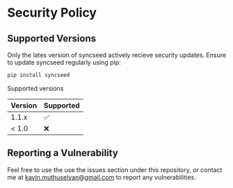 # Security Policy

## Supported Versions

Only the lates version of syncseed actively recieve security updates.
Ensure to update syncseed regularly using pip:
```bash
pip install syncseed
```

Supported versions

Version | Supported          
------- | ------------------ 
1.1.x   | ✅  
< 1.0   | ❌


## Reporting a Vulnerability

Feel free to use the use the issues section under this repository, or contact me at [kavin.muthuselvan@gmail.com](kavin.muthuselvan@gmail.com) to report any vulnerabilities.

